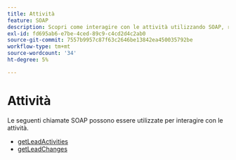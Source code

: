 ```yaml
---
title: Attività
feature: SOAP
description: Scopri come interagire con le attività utilizzando SOAP, recuperare le attività lead e tenere traccia delle modifiche dei lead con getLeadActivities e getLeadChanges
exl-id: fd695ab6-e7be-4ced-89c9-c4cd2d4c2ab0
source-git-commit: 7557b9957c87f63c2646be13842ea450035792be
workflow-type: tm+mt
source-wordcount: '34'
ht-degree: 5%

---
```


# Attività

Le seguenti chiamate SOAP possono essere utilizzate per interagire con le attività.

- [getLeadActivities](getleadactivity.md)
- [getLeadChanges](getleadchanges.md)
